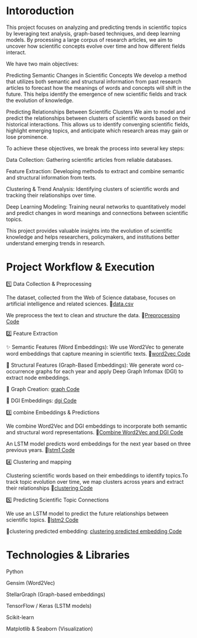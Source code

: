# Intoroduction
This project focuses on analyzing and predicting trends in scientific topics by leveraging text analysis, graph-based techniques, and deep learning models. By processing a large corpus of research articles, we aim to uncover how scientific concepts evolve over time and how different fields interact.

We have two main objectives:

Predicting Semantic Changes in Scientific Concepts
We develop a method that utilizes both semantic and structural information from past research articles to forecast how the meanings of words and concepts will shift in the future. This helps identify the emergence of new scientific fields and track the evolution of knowledge.

Predicting Relationships Between Scientific Clusters
We aim to model and predict the relationships between clusters of scientific words based on their historical interactions. This allows us to identify converging scientific fields, highlight emerging topics, and anticipate which research areas may gain or lose prominence.

To achieve these objectives, we break the process into several key steps:

Data Collection: Gathering scientific articles from reliable databases.

Feature Extraction: Developing methods to extract and combine semantic and structural information from texts.

Clustering & Trend Analysis: Identifying clusters of scientific words and tracking their relationships over time.

Deep Learning Modeling: Training neural networks to quantitatively model and predict changes in word meanings and connections between scientific topics.

This project provides valuable insights into the evolution of scientific knowledge and helps researchers, policymakers, and institutions better understand emerging trends in research.

# Project Workflow & Execution

1️⃣ Data Collection & Preprocessing

The dataset, collected from the Web of Science database, focuses on artificial intelligence and related sciences.
📌[data.csv](data.csv)

We preprocess the text to clean and structure the data.
📌[Preprocessing Code](preprocessing/data_preprocessing.py)

2️⃣ Feature Extraction

✨ Semantic Features (Word Embeddings): We use Word2Vec to generate word embeddings that capture meaning in scientific texts.
📌[word2vec Code](word2vec/word2vec.py)

🔗 Structural Features (Graph-Based Embeddings): We generate word co-occurrence graphs for each year and apply Deep Graph Infomax (DGI) to extract node embeddings.

📌 Graph Creation: [graph Code](graph/graph.py)

📌 DGI Embeddings:  [dgi Code](dgi/dgi.py)

3️⃣ combine Embeddings & Predictions

We combine Word2Vec and DGI embeddings to incorporate both semantic and structural word representations.
📌[Combine Word2Vec and DGI Code](word2vec%20and%20dgi/combine_word2vec_and_dgi.py)

An LSTM model predicts word embeddings for the next year based on three previous years.
📌[lstm1 Code](lstm1/lstm1.py)

4️⃣ Clustering and mapping

Clustering scientific words based on their embeddings to identify topics.To track topic evolution over time, we map clusters across years and extract their relationships
📌[clustering Code](clustering/clustering.py)

5️⃣ Predicting Scientific Topic Connections

We use an LSTM model to predict the future relationships between scientific topics.
📌[lstm2 Code](lstm2/lstm2.py)


📌clustering predicted embedding: [clustering predicted embedding Code](clustering%20predicted%20embedding/clustering_predicted_embedding.py)


# Technologies & Libraries

Python

Gensim (Word2Vec)

StellarGraph (Graph-based embeddings)

TensorFlow / Keras (LSTM models)

Scikit-learn 

Matplotlib & Seaborn (Visualization)



